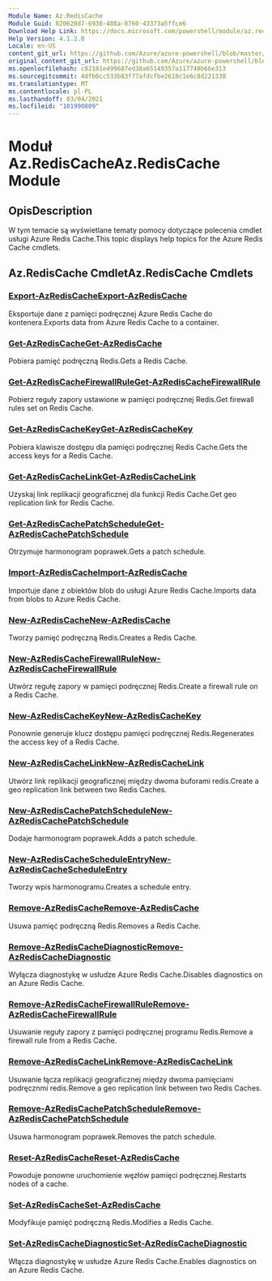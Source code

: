 ```yaml
---
Module Name: Az.RedisCache
Module Guid: 820628d7-6938-488a-8760-43373a5ffce6
Download Help Link: https://docs.microsoft.com/powershell/module/az.rediscache
Help Version: 4.1.2.0
Locale: en-US
content_git_url: https://github.com/Azure/azure-powershell/blob/master/src/RedisCache/RedisCache/help/Az.RedisCache.md
original_content_git_url: https://github.com/Azure/azure-powershell/blob/master/src/RedisCache/RedisCache/help/Az.RedisCache.md
ms.openlocfilehash: c82181e499687ed38a65149357a117740b66e313
ms.sourcegitcommit: 4dfb0cc533b83f77afdcfbe2618c1e6c8d221330
ms.translationtype: MT
ms.contentlocale: pl-PL
ms.lasthandoff: 03/04/2021
ms.locfileid: "101990809"
---
```

# <span data-ttu-id="b2f29-101">Moduł Az.RedisCache</span><span class="sxs-lookup"><span data-stu-id="b2f29-101">Az.RedisCache Module</span></span>
## <span data-ttu-id="b2f29-102">Opis</span><span class="sxs-lookup"><span data-stu-id="b2f29-102">Description</span></span>
<span data-ttu-id="b2f29-103">W tym temacie są wyświetlane tematy pomocy dotyczące polecenia cmdlet usługi Azure Redis Cache.</span><span class="sxs-lookup"><span data-stu-id="b2f29-103">This topic displays help topics for the Azure Redis Cache cmdlets.</span></span>

## <span data-ttu-id="b2f29-104">Az.RedisCache Cmdlet</span><span class="sxs-lookup"><span data-stu-id="b2f29-104">Az.RedisCache Cmdlets</span></span>
### [<span data-ttu-id="b2f29-105">Export-AzRedisCache</span><span class="sxs-lookup"><span data-stu-id="b2f29-105">Export-AzRedisCache</span></span>](Export-AzRedisCache.md)
<span data-ttu-id="b2f29-106">Eksportuje dane z pamięci podręcznej Azure Redis Cache do kontenera.</span><span class="sxs-lookup"><span data-stu-id="b2f29-106">Exports data from Azure Redis Cache to a container.</span></span>

### [<span data-ttu-id="b2f29-107">Get-AzRedisCache</span><span class="sxs-lookup"><span data-stu-id="b2f29-107">Get-AzRedisCache</span></span>](Get-AzRedisCache.md)
<span data-ttu-id="b2f29-108">Pobiera pamięć podręczną Redis.</span><span class="sxs-lookup"><span data-stu-id="b2f29-108">Gets a Redis Cache.</span></span>

### [<span data-ttu-id="b2f29-109">Get-AzRedisCacheFirewallRule</span><span class="sxs-lookup"><span data-stu-id="b2f29-109">Get-AzRedisCacheFirewallRule</span></span>](Get-AzRedisCacheFirewallRule.md)
<span data-ttu-id="b2f29-110">Pobierz reguły zapory ustawione w pamięci podręcznej Redis.</span><span class="sxs-lookup"><span data-stu-id="b2f29-110">Get firewall rules set on Redis Cache.</span></span>

### [<span data-ttu-id="b2f29-111">Get-AzRedisCacheKey</span><span class="sxs-lookup"><span data-stu-id="b2f29-111">Get-AzRedisCacheKey</span></span>](Get-AzRedisCacheKey.md)
<span data-ttu-id="b2f29-112">Pobiera klawisze dostępu dla pamięci podręcznej Redis Cache.</span><span class="sxs-lookup"><span data-stu-id="b2f29-112">Gets the access keys for a Redis Cache.</span></span>

### [<span data-ttu-id="b2f29-113">Get-AzRedisCacheLink</span><span class="sxs-lookup"><span data-stu-id="b2f29-113">Get-AzRedisCacheLink</span></span>](Get-AzRedisCacheLink.md)
<span data-ttu-id="b2f29-114">Uzyskaj link replikacji geograficznej dla funkcji Redis Cache.</span><span class="sxs-lookup"><span data-stu-id="b2f29-114">Get geo replication link for Redis Cache.</span></span>

### [<span data-ttu-id="b2f29-115">Get-AzRedisCachePatchSchedule</span><span class="sxs-lookup"><span data-stu-id="b2f29-115">Get-AzRedisCachePatchSchedule</span></span>](Get-AzRedisCachePatchSchedule.md)
<span data-ttu-id="b2f29-116">Otrzymuje harmonogram poprawek.</span><span class="sxs-lookup"><span data-stu-id="b2f29-116">Gets a patch schedule.</span></span>

### [<span data-ttu-id="b2f29-117">Import-AzRedisCache</span><span class="sxs-lookup"><span data-stu-id="b2f29-117">Import-AzRedisCache</span></span>](Import-AzRedisCache.md)
<span data-ttu-id="b2f29-118">Importuje dane z obiektów blob do usługi Azure Redis Cache.</span><span class="sxs-lookup"><span data-stu-id="b2f29-118">Imports data from blobs to Azure Redis Cache.</span></span>

### [<span data-ttu-id="b2f29-119">New-AzRedisCache</span><span class="sxs-lookup"><span data-stu-id="b2f29-119">New-AzRedisCache</span></span>](New-AzRedisCache.md)
<span data-ttu-id="b2f29-120">Tworzy pamięć podręczną Redis.</span><span class="sxs-lookup"><span data-stu-id="b2f29-120">Creates a Redis Cache.</span></span>

### [<span data-ttu-id="b2f29-121">New-AzRedisCacheFirewallRule</span><span class="sxs-lookup"><span data-stu-id="b2f29-121">New-AzRedisCacheFirewallRule</span></span>](New-AzRedisCacheFirewallRule.md)
<span data-ttu-id="b2f29-122">Utwórz regułę zapory w pamięci podręcznej Redis.</span><span class="sxs-lookup"><span data-stu-id="b2f29-122">Create a firewall rule on a Redis Cache.</span></span>

### [<span data-ttu-id="b2f29-123">New-AzRedisCacheKey</span><span class="sxs-lookup"><span data-stu-id="b2f29-123">New-AzRedisCacheKey</span></span>](New-AzRedisCacheKey.md)
<span data-ttu-id="b2f29-124">Ponownie generuje klucz dostępu pamięci podręcznej Redis.</span><span class="sxs-lookup"><span data-stu-id="b2f29-124">Regenerates the access key of a Redis Cache.</span></span>

### [<span data-ttu-id="b2f29-125">New-AzRedisCacheLink</span><span class="sxs-lookup"><span data-stu-id="b2f29-125">New-AzRedisCacheLink</span></span>](New-AzRedisCacheLink.md)
<span data-ttu-id="b2f29-126">Utwórz link replikacji geograficznej między dwoma buforami redis.</span><span class="sxs-lookup"><span data-stu-id="b2f29-126">Create a geo replication link between two Redis Caches.</span></span>

### [<span data-ttu-id="b2f29-127">New-AzRedisCachePatchSchedule</span><span class="sxs-lookup"><span data-stu-id="b2f29-127">New-AzRedisCachePatchSchedule</span></span>](New-AzRedisCachePatchSchedule.md)
<span data-ttu-id="b2f29-128">Dodaje harmonogram poprawek.</span><span class="sxs-lookup"><span data-stu-id="b2f29-128">Adds a patch schedule.</span></span>

### [<span data-ttu-id="b2f29-129">New-AzRedisCacheScheduleEntry</span><span class="sxs-lookup"><span data-stu-id="b2f29-129">New-AzRedisCacheScheduleEntry</span></span>](New-AzRedisCacheScheduleEntry.md)
<span data-ttu-id="b2f29-130">Tworzy wpis harmonogramu.</span><span class="sxs-lookup"><span data-stu-id="b2f29-130">Creates a schedule entry.</span></span>

### [<span data-ttu-id="b2f29-131">Remove-AzRedisCache</span><span class="sxs-lookup"><span data-stu-id="b2f29-131">Remove-AzRedisCache</span></span>](Remove-AzRedisCache.md)
<span data-ttu-id="b2f29-132">Usuwa pamięć podręczną Redis.</span><span class="sxs-lookup"><span data-stu-id="b2f29-132">Removes a Redis Cache.</span></span>

### [<span data-ttu-id="b2f29-133">Remove-AzRedisCacheDiagnostic</span><span class="sxs-lookup"><span data-stu-id="b2f29-133">Remove-AzRedisCacheDiagnostic</span></span>](Remove-AzRedisCacheDiagnostic.md)
<span data-ttu-id="b2f29-134">Wyłącza diagnostykę w usłudze Azure Redis Cache.</span><span class="sxs-lookup"><span data-stu-id="b2f29-134">Disables diagnostics on an Azure Redis Cache.</span></span>

### [<span data-ttu-id="b2f29-135">Remove-AzRedisCacheFirewallRule</span><span class="sxs-lookup"><span data-stu-id="b2f29-135">Remove-AzRedisCacheFirewallRule</span></span>](Remove-AzRedisCacheFirewallRule.md)
<span data-ttu-id="b2f29-136">Usuwanie reguły zapory z pamięci podręcznej programu Redis.</span><span class="sxs-lookup"><span data-stu-id="b2f29-136">Remove a firewall rule from a Redis Cache.</span></span>

### [<span data-ttu-id="b2f29-137">Remove-AzRedisCacheLink</span><span class="sxs-lookup"><span data-stu-id="b2f29-137">Remove-AzRedisCacheLink</span></span>](Remove-AzRedisCacheLink.md)
<span data-ttu-id="b2f29-138">Usuwanie łącza replikacji geograficznej między dwoma pamięciami podręcznmi redis.</span><span class="sxs-lookup"><span data-stu-id="b2f29-138">Remove a geo replication link between two Redis Caches.</span></span>

### [<span data-ttu-id="b2f29-139">Remove-AzRedisCachePatchSchedule</span><span class="sxs-lookup"><span data-stu-id="b2f29-139">Remove-AzRedisCachePatchSchedule</span></span>](Remove-AzRedisCachePatchSchedule.md)
<span data-ttu-id="b2f29-140">Usuwa harmonogram poprawek.</span><span class="sxs-lookup"><span data-stu-id="b2f29-140">Removes the patch schedule.</span></span>

### [<span data-ttu-id="b2f29-141">Reset-AzRedisCache</span><span class="sxs-lookup"><span data-stu-id="b2f29-141">Reset-AzRedisCache</span></span>](Reset-AzRedisCache.md)
<span data-ttu-id="b2f29-142">Powoduje ponowne uruchomienie węzłów pamięci podręcznej.</span><span class="sxs-lookup"><span data-stu-id="b2f29-142">Restarts nodes of a cache.</span></span>

### [<span data-ttu-id="b2f29-143">Set-AzRedisCache</span><span class="sxs-lookup"><span data-stu-id="b2f29-143">Set-AzRedisCache</span></span>](Set-AzRedisCache.md)
<span data-ttu-id="b2f29-144">Modyfikuje pamięć podręczną Redis.</span><span class="sxs-lookup"><span data-stu-id="b2f29-144">Modifies a Redis Cache.</span></span>

### [<span data-ttu-id="b2f29-145">Set-AzRedisCacheDiagnostic</span><span class="sxs-lookup"><span data-stu-id="b2f29-145">Set-AzRedisCacheDiagnostic</span></span>](Set-AzRedisCacheDiagnostic.md)
<span data-ttu-id="b2f29-146">Włącza diagnostykę w usłudze Azure Redis Cache.</span><span class="sxs-lookup"><span data-stu-id="b2f29-146">Enables diagnostics on an Azure Redis Cache.</span></span>


